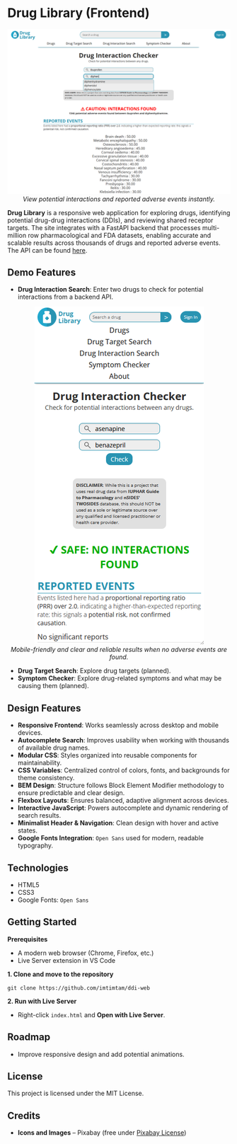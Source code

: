 # Drug Library (Frontend)

<p align="center">
  <img src="./docs/updated_webpage-search.png" alt="DDI Frontend" />
  <br>
  <em>View potential interactions and reported adverse events instantly.</em>
</p>

**Drug Library** is a responsive web application for exploring drugs, identifying potential drug-drug interactions (DDIs), and reviewing shared receptor targets. The site integrates with a FastAPI backend that processes multi-million row pharmacological and FDA datasets, enabling accurate and scalable results across thousands of drugs and reported adverse events. The API can be found [here](https://github.com/imtimtam/ddi-api).

## Demo Features
- **Drug Interaction Search**: Enter two drugs to check for potential interactions from a backend API.

<p align="center">
  <img src="./docs/updated_webpage-mobile-safe.png" alt="Safe Interaction Results" />
  <br>
  <em>Mobile-friendly and clear and reliable results when no adverse events are found.</em>
</p>

- **Drug Target Search**: Explore drug targets (planned).
- **Symptom Checker**: Explore drug-related symptoms and what may be causing them (planned).

## Design Features
- **Responsive Frontend**: Works seamlessly across desktop and mobile devices.
- **Autocomplete Search**: Improves usability when working with thousands of available drug names.
- **Modular CSS**: Styles organized into reusable components for maintainability.
- **CSS Variables**: Centralized control of colors, fonts, and backgrounds for theme consistency.
- **BEM Design**: Structure follows Block Element Modifier methodology to ensure predictable and clear design.
- **Flexbox Layouts**: Ensures balanced, adaptive alignment across devices.
- **Interactive JavaScript**: Powers autocomplete and dynamic rendering of search results.
- **Minimalist Header & Navigation**: Clean design with hover and active states.
- **Google Fonts Integration**: `Open Sans` used for modern, readable typography.

## Technologies
- HTML5
- CSS3
- Google Fonts: `Open Sans`

## Getting Started

**Prerequisites**

- A modern web browser (Chrome, Firefox, etc.)
- Live Server extension in VS Code

**1. Clone and move to the repository**

    git clone https://github.com/imtimtam/ddi-web

**2. Run with Live Server**
- Right-click `index.html` and **Open with Live Server**.

## Roadmap
- Improve responsive design and add potential animations.

## License

This project is licensed under the MIT License.

## Credits

- **Icons and Images** – Pixabay (free under [Pixabay License](https://pixabay.com/service/license/))